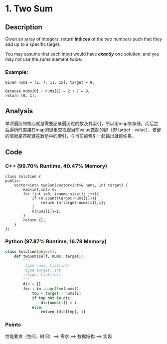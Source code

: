 # 1. Two Sum

## Description

Given an array of integers, return **indices** of the two numbers such that they add up to a specific target.

You may assume that each input would have _**exactly**_ one solution, and you may not use the _same_ element twice.

### Example:

```text
Given nums = [2, 7, 11, 15], target = 9,

Because nums[0] + nums[1] = 2 + 7 = 9,
return [0, 1].
```

## Analysis

单次遍历的核心就是需要纪录遍历过的数及其索引，所以用map来存储，而后之后遍历时直接在map的键里查找跟当前value匹配的键（即 target - value），该键的值就是匹配键在数组中的索引，与当前的索引一起输出就是结果。

## Code

### C++ \(99.70% Runtime, 40.47% Memory\)

```text
class Solution {
public:
    vector<int> twoSum(vector<int>& nums, int target) {
        map<int,int> m;
        for (int i=0; i<nums.size(); i++){
            if (m.count(target-nums[i])){
                return {m[target-nums[i]],i};
            }
            m[nums[i]]=i;
        }
        return {};
    }
};
```

### Python \(97.87% Runtime, 16.78 Memory\)

```python
class Solution(object):
    def twoSum(self, nums, target):
        """
        :type nums: List[int]
        :type target: int
        :rtype: List[int]
        """
        dic = {}
        for i in range(len(nums)):
            tmp = target - nums[i]
            if tmp not in dic:
                dic[nums[i]] = i
            else:
                return [dic[tmp], i]
```

### 

### Points

性能要求（空间、时间）==&gt;   需求   ==&gt;   数据结构   ==&gt;   实现





